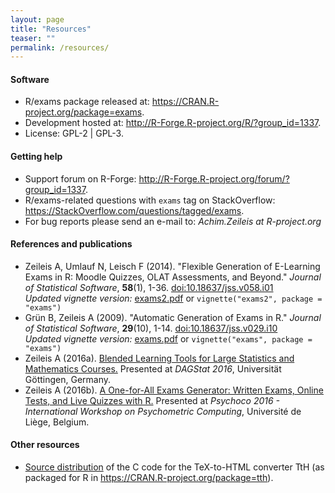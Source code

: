 ```yaml
---
layout: page
title: "Resources"
teaser: ""
permalink: /resources/
---
```


#### Software

- R/exams package released at: <https://CRAN.R-project.org/package=exams>.
- Development hosted at: <http://R-Forge.R-project.org/R/?group_id=1337>.
- License: GPL-2 \| GPL-3.


#### Getting help

- Support forum on R-Forge: <http://R-Forge.R-project.org/forum/?group_id=1337>.
- R/exams-related questions with `exams` tag on StackOverflow: <https://StackOverflow.com/questions/tagged/exams>.
- For bug reports please send an e-mail to: _&#x41;&#x63;&#x68;&#x69;&#x6d;&#x2e;&#x5a;&#x65;&#x69;&#x6c;&#x65;&#x69;&#x73;&#x20;&#x61;&#x74;&#x20;&#x52;&#x2d;&#x70;&#x72;&#x6f;&#x6a;&#x65;&#x63;&#x74;&#x2e;&#x6f;&#x72;&#x67;_


#### References and publications

- Zeileis A, Umlauf N, Leisch F (2014). "Flexible Generation of E-Learning Exams in R:
  Moodle Quizzes, OLAT Assessments, and Beyond." _Journal of Statistical Software_, **58**(1), 1-36.
  [doi:10.18637/jss.v058.i01](http://dx.doi.org/10.18637/jss.v058.i01) <br/>
  _Updated vignette version:_ [exams2.pdf](https://CRAN.R-project.org/web/packages/exams/vignettes/exams2.pdf)
  or `vignette("exams2", package = "exams")`
- Grün B, Zeileis A (2009). "Automatic Generation of Exams in R."
  _Journal of Statistical Software_, **29**(10), 1-14. [doi:10.18637/jss.v029.i10](http://dx.doi.org/10.18637/jss.v029.i10) <br/>
  _Updated vignette version:_ [exams.pdf](https://CRAN.R-project.org/web/packages/exams/vignettes/exams.pdf)
  or `vignette("exams", package = "exams")`
- Zeileis A (2016a). [Blended Learning Tools for Large Statistics and Mathematics Courses.](https://eeecon.uibk.ac.at/~zeileis/papers/DAGStat-2016.pdf)
  Presented at _DAGStat 2016_, Universität Göttingen, Germany.
- Zeileis A (2016b). [A One-for-All Exams Generator: Written Exams, Online Tests, and Live Quizzes with R.](https://eeecon.uibk.ac.at/~zeileis/papers/Psychoco-2016.pdf)
  Presented at _Psychoco 2016 - International Workshop on Psychometric Computing_, Université de Liège, Belgium.


#### Other resources
  
- [Source distribution](http://exams.R-Forge.R-project.org/tth-src/) of the C code for the TeX-to-HTML converter TtH
  (as packaged for R in <https://CRAN.R-project.org/package=tth>).

